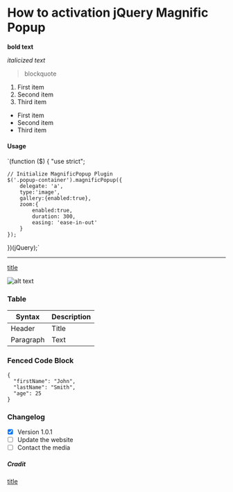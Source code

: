 # How to activation jQuery Magnific Popup


**bold text**

*italicized text*
> blockquote

1. First item
2. Second item
3. Third item


- First item
- Second item
- Third item

#### Usage

`(function ($) {
    "use strict";

    // Initialize MagnificPopup Plugin
    $('.popup-container').magnificPopup({
        delegate: 'a',
        type:'image',
        gallery:{enabled:true},
        zoom:{
            enabled:true,
            duration: 300,
            easing: 'ease-in-out'
        }
    });

})(jQuery);`


---

[title](https://www.example.com)

![alt text](image.jpg)


### Table

| Syntax | Description |
| ----------- | ----------- |
| Header | Title |
| Paragraph | Text |


### Fenced Code Block

```
{
  "firstName": "John",
  "lastName": "Smith",
  "age": 25
}
```

### Changelog
- [x] Version 1.0.1
- [ ] Update the website
- [ ] Contact the media

##### Cradit
[title](https://www.example.com)